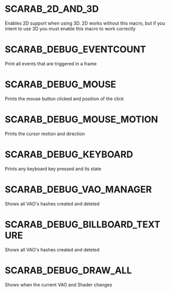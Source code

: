 # SCARAB_2D_AND_3D
Enables 2D support when using 3D. 2D works without this macro, but if you intent to use 3D you must enable this macro to work correctly

# SCARAB_DEBUG_EVENTCOUNT
Print all events that are triggered in a frame

# SCARAB_DEBUG_MOUSE
Prints the mouse button clicked and position of the click

# SCARAB_DEBUG_MOUSE_MOTION
Prints the cursor motion and direction

# SCARAB_DEBUG_KEYBOARD
Prints any keyboard key pressed and its state

# SCARAB_DEBUG_VAO_MANAGER
Shows all VAO's hashes created and deleted


# SCARAB_DEBUG_BILLBOARD_TEXTURE
Shows all VAO's hashes created and deleted

# SCARAB_DEBUG_DRAW_ALL
Shows when the current VAO and Shader changes
